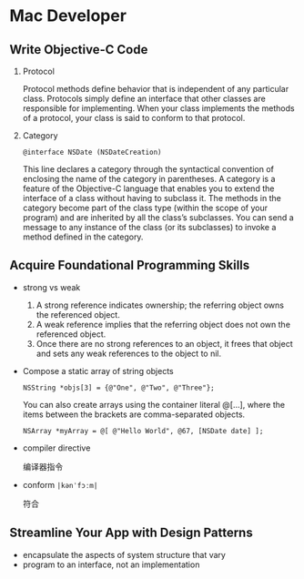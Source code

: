 Mac Developer
=============

## Write Objective-C Code

1. Protocol

	Protocol methods define behavior that is independent of any particular class. Protocols simply define an interface that other classes are responsible for implementing. When your class implements the methods of a protocol, your class is said to conform to that protocol.

2. Category

	`@interface NSDate (NSDateCreation)`
	
	This line declares a category through the syntactical convention of enclosing the name of the category in parentheses. A category is a feature of the Objective-C language that enables you to extend the interface of a class without having to subclass it. The methods in the category become part of the class type (within the scope of your program) and are inherited by all the class’s subclasses. You can send a message to any instance of the class (or its subclasses) to invoke a method defined in the category.
	
## Acquire Foundational Programming Skills

* strong vs weak

	1. A strong reference indicates ownership; the referring object owns the referenced object.
	2. A weak reference implies that the referring object does not own the referenced object. 
	3. Once there are no strong references to an object, it frees that object and sets any weak references to the object to nil.
	
* Compose a static array of string objects

	`NSString *objs[3] = {@"One", @"Two", @"Three"};`
	
	You can also create arrays using the container literal @[…], where the items between the brackets are comma-separated objects.
	
	`NSArray *myArray = @[ @"Hello World", @67, [NSDate date] ];`

* compiler directive 
	
	编译器指令
	
* conform `|kənˈfɔːm|`

	符合
	
## Streamline Your App with Design Patterns

* encapsulate the aspects of system structure that vary
* program to an interface, not an implementation


